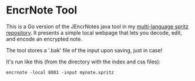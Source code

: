 # EncrNote Tool

This is a Go version of the JEncrNotes java tool in my 
[multi-language spritz repository][1].  It presents a
simple local webpage that lets you decode, edit, and
encode an encrypted note. 

The tool stores a '.bak' file of the input upon saving,
just in case!

It's run like this (from the directory with the index and css
files):

    encrnote -local 8001 -input mynote.spritz

[1]: https://github.com/rwtodd/spritz_cipher
